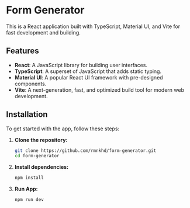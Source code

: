 # Form Generator

This is a React application built with TypeScript, Material UI, and Vite for fast development and building.

## Features

- **React**: A JavaScript library for building user interfaces.
- **TypeScript**: A superset of JavaScript that adds static typing.
- **Material UI**: A popular React UI framework with pre-designed components.
- **Vite**: A next-generation, fast, and optimized build tool for modern web development.

## Installation

To get started with the app, follow these steps:

1. **Clone the repository:**

   ```bash
   git clone https://github.com/rmnkhd/form-generator.git
   cd form-generator


2. **Install dependencies:**

   ```bash
   npm install

3. **Run App:**

   ```bash
   npm run dev


